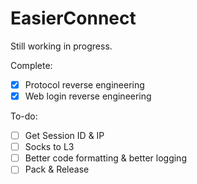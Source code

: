 # EasierConnect
Still working in progress.

Complete: 
- [x] Protocol reverse engineering
- [x] Web login reverse engineering

To-do: 
- [ ] Get Session ID & IP
- [ ] Socks to L3
- [ ] Better code formatting & better logging
- [ ] Pack & Release

